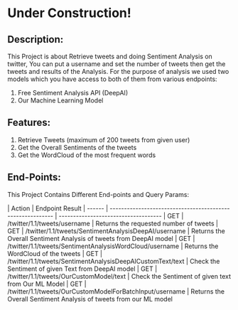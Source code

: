 # Under Construction!

## Description:
This Project is about Retrieve tweets and doing Sentiment Analysis on twitter, You can put a username and set the number of tweets then get the tweets and results of the Analysis.
For the purpose of analysis we used two models which you have access to both of them from various endpoints:

1. Free Sentiment Analysis API (DeepAI)
2. Our Machine Learning Model

## Features:
1. Retrieve Tweets (maximum of 200 tweets from given user)
2. Get the Overall Sentiments of the tweets
3. Get the WordCloud of the most frequent words

## End-Points:

This Project Contains Different End-points and Query Params:

| Action | Endpoint                                                                       Result
| ------ | ---------------------------------------------------------- | ------------------------------------
|  GET   | /twitter/1.1/tweets/username                               |  Returns the requested number of tweets
|  GET   | /twitter/1.1/tweets/SentimentAnalysisDeepAI/username       |  Returns the Overall Sentiment Analysis of tweets from DeepAI model
|  GET   | /twitter/1.1/tweets/SentimentAnalysisWordCloud/username    |  Returns the WordCloud of the tweets
|  GET   | /twitter/1.1/tweets/SentimentAnalysisDeepAICustomText/text |  Check the Sentiment of given Text from DeepAI model
|  GET   | /twitter/1.1/tweets/OurCustomModel/text                    |  Check the Sentiment of given text from Our ML Model
|  GET   | /twitter/1.1/tweets/OurCustomModelForBatchInput/username   |  Returns the Overall Sentiment Analysis of tweets from our ML model
